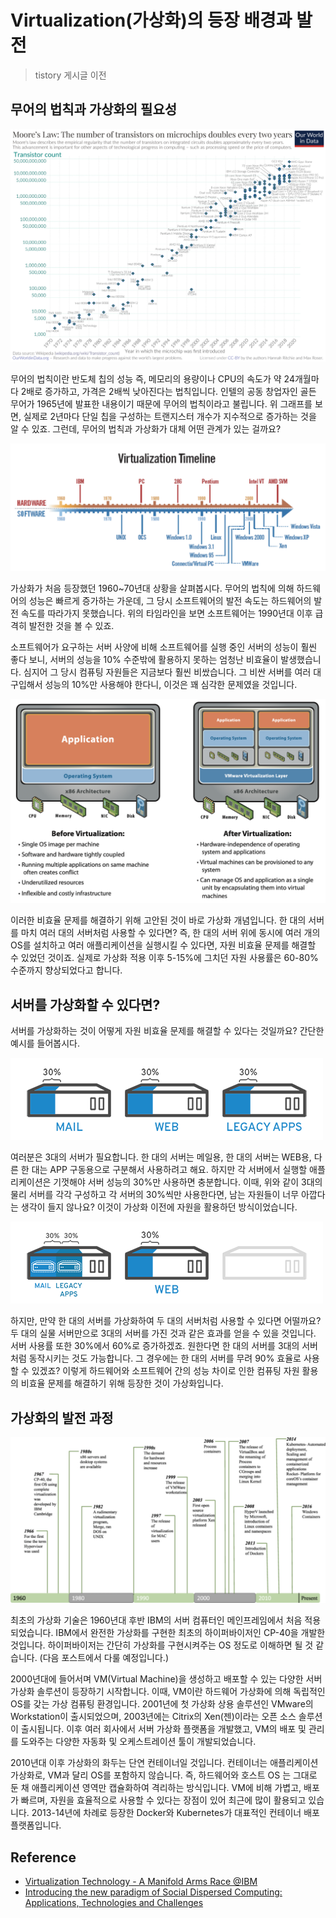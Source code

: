 # Virtualization(가상화)의 등장 배경과 발전

> tistory 게시글 이전
 
## 무어의 법칙과 가상화의 필요성

![](images/2021-10-23-22-07-10.png)

무어의 법칙이란 반도체 칩의 성능 즉, 메모리의 용량이나 CPU의 속도가 약 24개월마다 2배로 증가하고, 가격은 2배씩 낮아진다는 법칙입니다. 인텔의 공동 창업자인 골든 무어가 1965년에 발표한 내용이기 때문에 무어의 법칙이라고 불립니다. 위 그래프를 보면, 실제로 2년마다 단일 칩을 구성하는 트랜지스터 개수가 지수적으로 증가하는 것을 알 수 있죠. 그런데, 무어의 법칙과 가상화가 대체 어떤 관계가 있는 걸까요?

![](images/2021-10-23-22-07-31.png)

가상화가 처음 등장했던 1960~70년대 상황을 살펴봅시다. 무어의 법칙에 의해 하드웨어의 성능은 빠르게 증가하는 가운데, 그 당시 소프트웨어의 발전 속도는 하드웨어의 발전 속도를 따라가지 못했습니다. 위의 타임라인을 보면 소프트웨어는 1990년대 이후 급격히 발전한 것을 볼 수 있죠.
 
소프트웨어가 요구하는 서버 사양에 비해 소프트웨어를 실행 중인 서버의 성능이 훨씬 좋다 보니, 서버의 성능을 10% 수준밖에 활용하지 못하는 엄청난 비효율이 발생했습니다. 심지어 그 당시 컴퓨팅 자원들은 지금보다 훨씬 비쌌습니다. 그 비싼 서버를 여러 대 구입해서 성능의 10%만 사용해야 한다니, 이것은 꽤 심각한 문제였을 것입니다.
 
![](images/2021-10-23-22-07-45.png)

이러한 비효율 문제를 해결하기 위해 고안된 것이 바로 가상화 개념입니다. 한 대의 서버를 마치 여러 대의 서버처럼 사용할 수 있다면? 즉, 한 대의 서버 위에 동시에 여러 개의 OS를 설치하고 여러 애플리케이션을 실행시킬 수 있다면, 자원 비효율 문제를 해결할 수 있었던 것이죠. 실제로 가상화 적용 이후 5-15%에 그치던 자원 사용률은 60-80% 수준까지 향상되었다고 합니다.
 
## 서버를 가상화할 수 있다면?

서버를 가상화하는 것이 어떻게 자원 비효율 문제를 해결할 수 있다는 것일까요? 간단한 예시를 들어봅시다. 

![](images/2021-10-23-22-08-01.png)

여러분은 3대의 서버가 필요합니다. 한 대의 서버는 메일용, 한 대의 서버는 WEB용, 다른 한 대는 APP 구동용으로 구분해서 사용하려고 해요. 하지만 각 서버에서 실행할 애플리케이션은 기껏해야 서버 성능의 30%만 사용하면 충분합니다. 이때, 위와 같이 3대의 물리 서버를 각각 구성하고 각 서버의 30%씩만 사용한다면, 남는 자원들이 너무 아깝다는 생각이 들지 않나요? 이것이 가상화 이전에 자원을 활용하던 방식이었습니다.

![](images/2021-10-23-22-08-21.png)

하지만, 만약 한 대의 서버를 가상화하여 두 대의 서버처럼 사용할 수 있다면 어떨까요? 두 대의 실물 서버만으로 3대의 서버를 가진 것과 같은 효과를 얻을 수 있을 것입니다. 서버 사용률 또한 30%에서 60%로 증가하겠죠. 원한다면 한 대의 서버를 3대의 서버처럼 동작시키는 것도 가능합니다. 그 경우에는 한 대의 서버를 무려 90% 효율로 사용할 수 있겠죠? 이렇게 하드웨어와 소프트웨어 간의 성능 차이로 인한 컴퓨팅 자원 활용의 비효율 문제를 해결하기 위해 등장한 것이 가상화입니다.
 
## 가상화의 발전 과정

![](images/2021-10-23-22-08-47.png)

최초의 가상화 기술은 1960년대 후반 IBM의 서버 컴퓨터인 메인프레임에서 처음 적용되었습니다. IBM에서 완전한 가상화를 구현한 최초의 하이퍼바이저인 CP-40을 개발한 것입니다. 하이퍼바이저는 간단히 가상화를 구현시켜주는 OS 정도로 이해하면 될 것 같습니다. (다음 포스트에서 다룰 예정입니다.)
 
2000년대에 들어서며 VM(Virtual Machine)을 생성하고 배포할 수 있는 다양한 서버 가상화 솔루션이 등장하기 시작합니다. 이때, VM이란 하드웨어 가상화에 의해 독립적인 OS를 갖는 가상 컴퓨팅 환경입니다. 2001년에 첫 가상화 상용 솔루션인 VMware의 Workstation이 출시되었으며, 2003년에는 Citrix의 Xen(젠)이라는 오픈 소스 솔루션이 출시됩니다. 이후 여러 회사에서 서버 가상화 플랫폼을 개발했고, VM의 배포 및 관리를 도와주는 다양한 자동화 및 오케스트레이션 툴이 개발되었습니다.
 
2010년대 이후 가상화의 화두는 단연 컨테이너일 것입니다. 컨테이너는 애플리케이션 가상화로, VM과 달리 OS를 포함하지 않습니다. 즉, 하드웨어와 호스트 OS 는 그대로 둔 채 애플리케이션 영역만 캡슐화하여 격리하는 방식입니다. VM에 비해 가볍고, 배포가 빠르며, 자원을 효율적으로 사용할 수 있다는 장점이 있어 최근에 많이 활용되고 있습니다. 2013-14년에 차례로 등장한 Docker와 Kubernetes가 대표적인 컨테이너 배포 플랫폼입니다.

## Reference

- [Virtualization Technology - A Manifold Arms Race @IBM](https://www.first.org/resources/papers/conference2008/warfield-michael-slides.pdf)
- [Introducing the new paradigm of Social Dispersed Computing: Applications, Technologies and Challenges](https://www.researchgate.net/publication/325536281_Introducing_the_new_paradigm_of_Social_Dispersed_Computing_Applications_Technologies_and_Challenges)